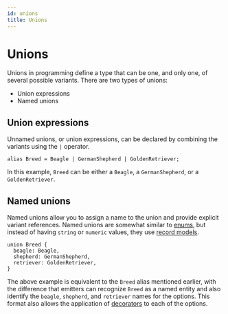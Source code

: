 ```yaml
---
id: unions
title: Unions
---
```


# Unions

Unions in programming define a type that can be one, and only one, of several possible variants. There are two types of unions:

- Union expressions
- Named unions

## Union expressions

Unnamed unions, or union expressions, can be declared by combining the variants using the `|` operator.

```typespec
alias Breed = Beagle | GermanShepherd | GoldenRetriever;
```

In this example, `Breed` can be either a `Beagle`, a `GermanShepherd`, or a `GoldenRetriever`.

## Named unions

Named unions allow you to assign a name to the union and provide explicit variant references. Named unions are somewhat similar to [enums](./enums.md), but instead of having `string` or `numeric` values, they use [record models](./models.md).

```typespec
union Breed {
  beagle: Beagle,
  shepherd: GermanShepherd,
  retriever: GoldenRetriever,
}
```

The above example is equivalent to the `Breed` alias mentioned earlier, with the difference that emitters can recognize `Breed` as a named entity and also identify the `beagle`, `shepherd`, and `retriever` names for the options. This format also allows the application of [decorators](./decorators.md) to each of the options.

